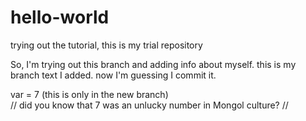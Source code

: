 # hello-world
trying out the tutorial, this is my trial repository

So, I'm trying out this branch and adding info about myself.  this is my branch text I
added.  now I'm guessing I commit it.  

var = 7 (this is only in the new branch)  
// did you know that 7 was an unlucky number in Mongol culture?  //
